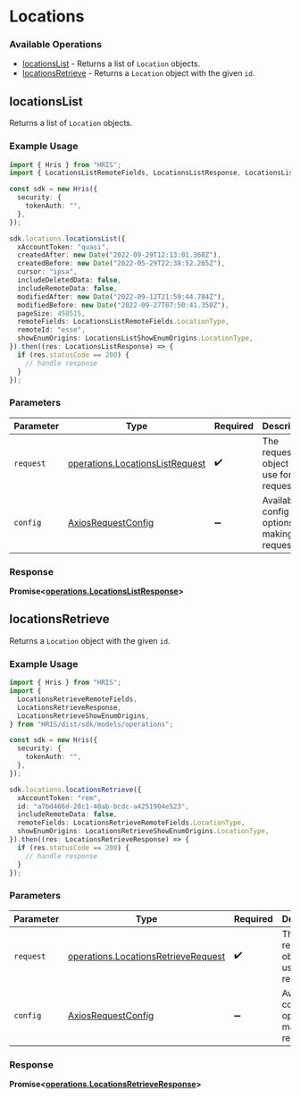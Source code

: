 # Locations

### Available Operations

* [locationsList](#locationslist) - Returns a list of `Location` objects.
* [locationsRetrieve](#locationsretrieve) - Returns a `Location` object with the given `id`.

## locationsList

Returns a list of `Location` objects.

### Example Usage

```typescript
import { Hris } from "HRIS";
import { LocationsListRemoteFields, LocationsListResponse, LocationsListShowEnumOrigins } from "HRIS/dist/sdk/models/operations";

const sdk = new Hris({
  security: {
    tokenAuth: "",
  },
});

sdk.locations.locationsList({
  xAccountToken: "quasi",
  createdAfter: new Date("2022-09-29T12:13:01.368Z"),
  createdBefore: new Date("2022-05-29T22:38:52.265Z"),
  cursor: "ipsa",
  includeDeletedData: false,
  includeRemoteData: false,
  modifiedAfter: new Date("2022-09-12T21:59:44.784Z"),
  modifiedBefore: new Date("2022-09-27T07:50:41.350Z"),
  pageSize: 458515,
  remoteFields: LocationsListRemoteFields.LocationType,
  remoteId: "esse",
  showEnumOrigins: LocationsListShowEnumOrigins.LocationType,
}).then((res: LocationsListResponse) => {
  if (res.statusCode == 200) {
    // handle response
  }
});
```

### Parameters

| Parameter                                                                          | Type                                                                               | Required                                                                           | Description                                                                        |
| ---------------------------------------------------------------------------------- | ---------------------------------------------------------------------------------- | ---------------------------------------------------------------------------------- | ---------------------------------------------------------------------------------- |
| `request`                                                                          | [operations.LocationsListRequest](../../models/operations/locationslistrequest.md) | :heavy_check_mark:                                                                 | The request object to use for the request.                                         |
| `config`                                                                           | [AxiosRequestConfig](https://axios-http.com/docs/req_config)                       | :heavy_minus_sign:                                                                 | Available config options for making requests.                                      |


### Response

**Promise<[operations.LocationsListResponse](../../models/operations/locationslistresponse.md)>**


## locationsRetrieve

Returns a `Location` object with the given `id`.

### Example Usage

```typescript
import { Hris } from "HRIS";
import {
  LocationsRetrieveRemoteFields,
  LocationsRetrieveResponse,
  LocationsRetrieveShowEnumOrigins,
} from "HRIS/dist/sdk/models/operations";

const sdk = new Hris({
  security: {
    tokenAuth: "",
  },
});

sdk.locations.locationsRetrieve({
  xAccountToken: "rem",
  id: "a7bd466d-28c1-40ab-bcdc-a4251904e523",
  includeRemoteData: false,
  remoteFields: LocationsRetrieveRemoteFields.LocationType,
  showEnumOrigins: LocationsRetrieveShowEnumOrigins.LocationType,
}).then((res: LocationsRetrieveResponse) => {
  if (res.statusCode == 200) {
    // handle response
  }
});
```

### Parameters

| Parameter                                                                                  | Type                                                                                       | Required                                                                                   | Description                                                                                |
| ------------------------------------------------------------------------------------------ | ------------------------------------------------------------------------------------------ | ------------------------------------------------------------------------------------------ | ------------------------------------------------------------------------------------------ |
| `request`                                                                                  | [operations.LocationsRetrieveRequest](../../models/operations/locationsretrieverequest.md) | :heavy_check_mark:                                                                         | The request object to use for the request.                                                 |
| `config`                                                                                   | [AxiosRequestConfig](https://axios-http.com/docs/req_config)                               | :heavy_minus_sign:                                                                         | Available config options for making requests.                                              |


### Response

**Promise<[operations.LocationsRetrieveResponse](../../models/operations/locationsretrieveresponse.md)>**


